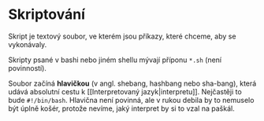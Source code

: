 # Skriptování
Skript je textový soubor, ve kterém jsou příkazy, které chceme, aby se vykonávaly.

Skripty psané v bashi nebo jiném shellu mývají příponu `*.sh` (není povinností). 

Soubor začíná **hlavičkou** (v angl. shebang, hashbang nebo sha-bang), která udává absolutní cestu k [[Interpretovaný jazyk|interpretu]]. Nejčastěji to bude `#!/bin/bash`. Hlavična není povinná, ale v rukou debila by to nemuselo být úplně košér, protože nevíme, jaký interpret by si to vzal na paškál.